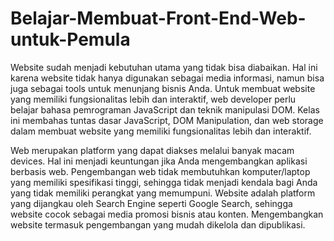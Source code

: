 # Belajar-Membuat-Front-End-Web-untuk-Pemula

Website sudah menjadi kebutuhan utama yang tidak bisa diabaikan. Hal ini karena website tidak hanya digunakan sebagai media informasi, namun bisa juga sebagai tools untuk menunjang bisnis Anda. Untuk membuat website yang memiliki fungsionalitas lebih dan interaktif, web developer perlu belajar bahasa pemrograman JavaScript dan teknik manipulasi DOM. Kelas ini membahas tuntas dasar JavaScript, DOM Manipulation, dan web storage dalam membuat website yang memiliki fungsionalitas lebih dan interaktif.

Web merupakan platform yang dapat diakses melalui banyak macam devices. Hal ini menjadi keuntungan jika Anda mengembangkan aplikasi berbasis web.
Pengembangan web tidak membutuhkan komputer/laptop yang memiliki spesifikasi tinggi, sehingga tidak menjadi kendala bagi Anda yang tidak memiliki perangkat yang memumpuni.
Website adalah platform yang dijangkau oleh Search Engine seperti Google Search, sehingga website cocok sebagai media promosi bisnis atau konten.
Mengembangkan website termasuk pengembangan yang mudah dikelola dan dipublikasi.
